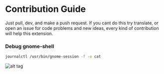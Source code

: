 
# Contribution Guide

Just pull, dev, and make a push request. If you cant do this try translate, or open an issue for code problems and new ideas, every kind of contribution will help this extension.


### Debug gnome-shell
```sh
journalctl /usr/bin/gnome-session -f -o cat 
```

![alt tag](http://i.ytimg.com/vi/Z6gG3tKDBlk/maxresdefault.jpg)
